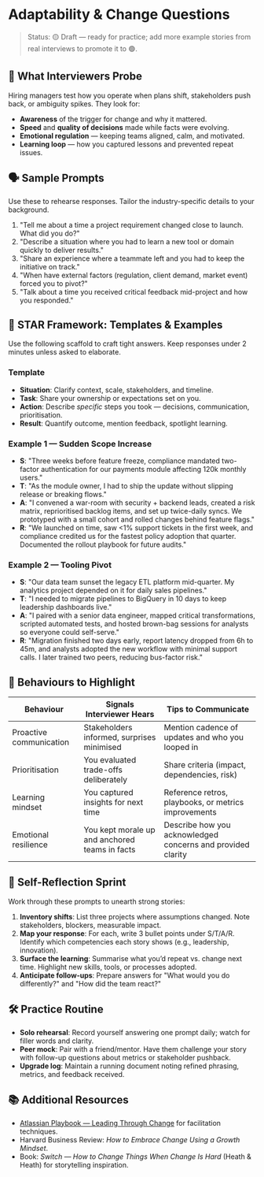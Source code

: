 # Adaptability & Change Questions

>Status: 🟡 Draft — ready for practice; add more example stories from real interviews to promote it to 🟢.

## 🎯 What Interviewers Probe

Hiring managers test how you operate when plans shift, stakeholders push back, or ambiguity spikes. They look for:

- **Awareness** of the trigger for change and why it mattered.
- **Speed** and **quality of decisions** made while facts were evolving.
- **Emotional regulation** — keeping teams aligned, calm, and motivated.
- **Learning loop** — how you captured lessons and prevented repeat issues.

## 🗣️ Sample Prompts

Use these to rehearse responses. Tailor the industry-specific details to your background.

1. "Tell me about a time a project requirement changed close to launch. What did you do?"
2. "Describe a situation where you had to learn a new tool or domain quickly to deliver results."
3. "Share an experience where a teammate left and you had to keep the initiative on track."
4. "When have external factors (regulation, client demand, market event) forced you to pivot?"
5. "Talk about a time you received critical feedback mid-project and how you responded."

## 🧱 STAR Framework: Templates & Examples

Use the following scaffold to craft tight answers. Keep responses under 2 minutes unless asked to elaborate.

### Template

- **Situation**: Clarify context, scale, stakeholders, and timeline.
- **Task**: Share your ownership or expectations set on you.
- **Action**: Describe *specific* steps you took — decisions, communication, prioritisation.
- **Result**: Quantify outcome, mention feedback, spotlight learning.

### Example 1 — Sudden Scope Increase

- **S**: "Three weeks before feature freeze, compliance mandated two-factor authentication for our payments module affecting 120k monthly users."
- **T**: "As the module owner, I had to ship the update without slipping release or breaking flows."
- **A**: "I convened a war-room with security + backend leads, created a risk matrix, reprioritised backlog items, and set up twice-daily syncs. We prototyped with a small cohort and rolled changes behind feature flags."
- **R**: "We launched on time, saw <1% support tickets in the first week, and compliance credited us for the fastest policy adoption that quarter. Documented the rollout playbook for future audits."

### Example 2 — Tooling Pivot

- **S**: "Our data team sunset the legacy ETL platform mid-quarter. My analytics project depended on it for daily sales pipelines."
- **T**: "I needed to migrate pipelines to BigQuery in 10 days to keep leadership dashboards live."
- **A**: "I paired with a senior data engineer, mapped critical transformations, scripted automated tests, and hosted brown-bag sessions for analysts so everyone could self-serve."
- **R**: "Migration finished two days early, report latency dropped from 6h to 45m, and analysts adopted the new workflow with minimal support calls. I later trained two peers, reducing bus-factor risk."

## 🔑 Behaviours to Highlight

| Behaviour | Signals Interviewer Hears | Tips to Communicate |
|-----------|---------------------------|---------------------|
| Proactive communication | Stakeholders informed, surprises minimised | Mention cadence of updates and who you looped in |
| Prioritisation | You evaluated trade-offs deliberately | Share criteria (impact, dependencies, risk) |
| Learning mindset | You captured insights for next time | Reference retros, playbooks, or metrics improvements |
| Emotional resilience | You kept morale up and anchored teams in facts | Describe how you acknowledged concerns and provided clarity |

## 🧪 Self-Reflection Sprint

Work through these prompts to unearth strong stories:

1. **Inventory shifts**: List three projects where assumptions changed. Note stakeholders, blockers, measurable impact.
2. **Map your response**: For each, write 3 bullet points under S/T/A/R. Identify which competencies each story shows (e.g., leadership, innovation).
3. **Surface the learning**: Summarise what you’d repeat vs. change next time. Highlight new skills, tools, or processes adopted.
4. **Anticipate follow-ups**: Prepare answers for "What would you do differently?" and "How did the team react?"

## 🛠️ Practice Routine

- **Solo rehearsal**: Record yourself answering one prompt daily; watch for filler words and clarity.
- **Peer mock**: Pair with a friend/mentor. Have them challenge your story with follow-up questions about metrics or stakeholder pushback.
- **Upgrade log**: Maintain a running document noting refined phrasing, metrics, and feedback received.

## 📚 Additional Resources

- [Atlassian Playbook — Leading Through Change](https://www.atlassian.com/team-playbook/plays/change-management) for facilitation techniques.
- Harvard Business Review: *How to Embrace Change Using a Growth Mindset*.
- Book: *Switch — How to Change Things When Change Is Hard* (Heath & Heath) for storytelling inspiration.

